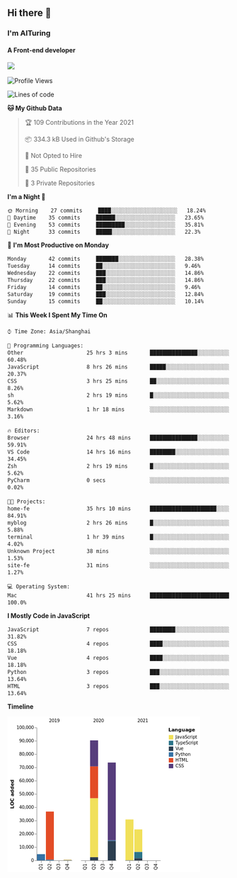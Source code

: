 ## Hi there 👋
### I'm AITuring
#### A Front-end developer

<img src="./dhx.gif" width="400px"/>

<!--START_SECTION:waka-->
![Profile Views](http://img.shields.io/badge/Profile%20Views-1-blue)

![Lines of code](https://img.shields.io/badge/From%20Hello%20World%20I%27ve%20Written-260000%20lines%20of%20code-blue)

**🐱 My Github Data** 

> 🏆 109 Contributions in the Year 2021
 > 
> 📦 334.3 kB Used in Github's Storage 
 > 
> 🚫 Not Opted to Hire
 > 
> 📜 35 Public Repositories 
 > 
> 🔑 3 Private Repositories  
 > 
**I'm a Night 🦉** 

```text
🌞 Morning    27 commits     ████░░░░░░░░░░░░░░░░░░░░░   18.24% 
🌆 Daytime    35 commits     ██████░░░░░░░░░░░░░░░░░░░   23.65% 
🌃 Evening    53 commits     █████████░░░░░░░░░░░░░░░░   35.81% 
🌙 Night      33 commits     █████░░░░░░░░░░░░░░░░░░░░   22.3%

```
📅 **I'm Most Productive on Monday** 

```text
Monday       42 commits     ███████░░░░░░░░░░░░░░░░░░   28.38% 
Tuesday      14 commits     ██░░░░░░░░░░░░░░░░░░░░░░░   9.46% 
Wednesday    22 commits     ███░░░░░░░░░░░░░░░░░░░░░░   14.86% 
Thursday     22 commits     ███░░░░░░░░░░░░░░░░░░░░░░   14.86% 
Friday       14 commits     ██░░░░░░░░░░░░░░░░░░░░░░░   9.46% 
Saturday     19 commits     ███░░░░░░░░░░░░░░░░░░░░░░   12.84% 
Sunday       15 commits     ██░░░░░░░░░░░░░░░░░░░░░░░   10.14%

```


📊 **This Week I Spent My Time On** 

```text
⌚︎ Time Zone: Asia/Shanghai

💬 Programming Languages: 
Other                    25 hrs 3 mins       ███████████████░░░░░░░░░░   60.48% 
JavaScript               8 hrs 26 mins       █████░░░░░░░░░░░░░░░░░░░░   20.37% 
CSS                      3 hrs 25 mins       ██░░░░░░░░░░░░░░░░░░░░░░░   8.26% 
sh                       2 hrs 19 mins       █░░░░░░░░░░░░░░░░░░░░░░░░   5.62% 
Markdown                 1 hr 18 mins        ░░░░░░░░░░░░░░░░░░░░░░░░░   3.16%

🔥 Editors: 
Browser                  24 hrs 48 mins      ███████████████░░░░░░░░░░   59.91% 
VS Code                  14 hrs 16 mins      ████████░░░░░░░░░░░░░░░░░   34.45% 
Zsh                      2 hrs 19 mins       █░░░░░░░░░░░░░░░░░░░░░░░░   5.62% 
PyCharm                  0 secs              ░░░░░░░░░░░░░░░░░░░░░░░░░   0.02%

🐱‍💻 Projects: 
home-fe                  35 hrs 10 mins      █████████████████████░░░░   84.91% 
myblog                   2 hrs 26 mins       █░░░░░░░░░░░░░░░░░░░░░░░░   5.88% 
terminal                 1 hr 39 mins        █░░░░░░░░░░░░░░░░░░░░░░░░   4.02% 
Unknown Project          38 mins             ░░░░░░░░░░░░░░░░░░░░░░░░░   1.53% 
site-fe                  31 mins             ░░░░░░░░░░░░░░░░░░░░░░░░░   1.27%

💻 Operating System: 
Mac                      41 hrs 25 mins      █████████████████████████   100.0%

```

**I Mostly Code in JavaScript** 

```text
JavaScript               7 repos             ████████░░░░░░░░░░░░░░░░░   31.82% 
CSS                      4 repos             ████░░░░░░░░░░░░░░░░░░░░░   18.18% 
Vue                      4 repos             ████░░░░░░░░░░░░░░░░░░░░░   18.18% 
Python                   3 repos             ███░░░░░░░░░░░░░░░░░░░░░░   13.64% 
HTML                     3 repos             ███░░░░░░░░░░░░░░░░░░░░░░   13.64%

```


**Timeline**

![Chart not found](https://raw.githubusercontent.com/AITuring/AITuring/main/charts/bar_graph.png) 


<!--END_SECTION:waka-->


